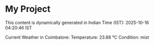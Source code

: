 # My Project

This content is dynamically generated in Indian Time (IST): 2025-10-16 04:20:46 IST


Current Weather in Coimbatore:
Temperature: 23.88 °C
Condition: mist
